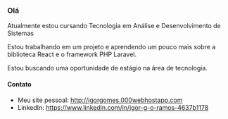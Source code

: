 ### Olá

<!--
**ig-oramos/ig-oramos** is a ✨ _special_ ✨ repository because its `README.md` (this file) appears on your GitHub profile.

Here are some ideas to get you started:

- 🔭 I’m currently working on ...
- 🌱 I’m currently learning ...
- 👯 I’m looking to collaborate on ...
- 🤔 I’m looking for help with ...
- 💬 Ask me about ...
- 📫 How to reach me: ...
- 😄 Pronouns: ...
- ⚡ Fun fact: ...
-->
<p>Atualmente estou cursando Tecnologia em Análise e Desenvolvimento de Sistemas</p>
<p>Estou trabalhando em um projeto e aprendendo um pouco mais sobre a biblioteca React e o framework PHP Laravel.</p>
<p>Estou buscando uma oportunidade de estágio na área de tecnologia.</p>

#### Contato
- Meu site pessoal: http://igorgomes.000webhostapp.com
- LinkedIn: https://www.linkedin.com/in/igor-g-o-ramos-4637b1178
